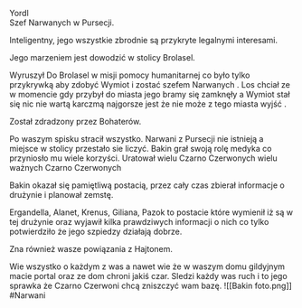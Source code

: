 Yordl  
Szef Narwanych w Pursecji.

Inteligentny, jego wszystkie zbrodnie są przykryte legalnymi interesami.

Jego marzeniem jest dowodzić w stolicy Brolasel.

Wyruszył Do Brolasel w misji pomocy humanitarnej co było tylko przykrywką aby zdobyć Wymiot i zostać szefem Narwanych . Los chciał ze w momencie gdy przybył do miasta jego bramy się zamknęły a Wymiot stał się nic nie wartą karczmą najgorsze jest że nie może z tego miasta wyjść .

Został zdradzony przez Bohaterów.

Po waszym spisku stracił wszystko. Narwani z Pursecji nie istnieją a miejsce w stolicy przestało sie liczyć. Bakin grał swoją rolę medyka co przyniosło mu wiele korzyści. Uratował wielu Czarno Czerwonych wielu ważnych Czarno Czerwonych

Bakin okazał się pamiętliwą postacią, przez cały czas zbierał informacje o drużynie i planował zemstę.

Ergandella, Alanet, Krenus, Giliana, Pazok to postacie które wymienił iż są w tej drużynie oraz wyjawił kilka prawdziwych informacji o nich co tylko potwierdziło że jego szpiedzy działają dobrze.

Zna również wasze powiązania z Hajtonem.

Wie wszystko o każdym z was a nawet wie że w waszym domu gildyjnym macie portal oraz ze dom chroni jakiś czar. Sledzi każdy was ruch i to jego sprawka że Czarno Czerwoni chcą zniszczyć wam bazę.
![[Bakin foto.png]]
#Narwani